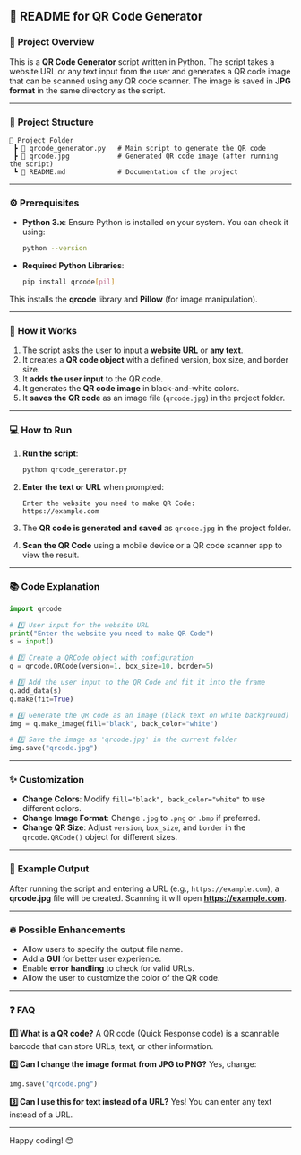 ## 📘 **README for QR Code Generator**

### 📝 **Project Overview**
This is a **QR Code Generator** script written in Python. The script takes a website URL or any text input from the user and generates a QR code image that can be scanned using any QR code scanner. The image is saved in **JPG format** in the same directory as the script.

---

### 📂 **Project Structure**
```
📁 Project Folder
 ┣ 📜 qrcode_generator.py   # Main script to generate the QR code
 ┣ 📜 qrcode.jpg            # Generated QR code image (after running the script)
 ┗ 📜 README.md             # Documentation of the project
```

---

### ⚙️ **Prerequisites**
- **Python 3.x**: Ensure Python is installed on your system. You can check it using:
  ```bash
  python --version
  ```

- **Required Python Libraries**: 
  ```bash
  pip install qrcode[pil]
  ```

This installs the **qrcode** library and **Pillow** (for image manipulation).

---

### 📜 **How it Works**
1. The script asks the user to input a **website URL** or **any text**.
2. It creates a **QR code object** with a defined version, box size, and border size.
3. It **adds the user input** to the QR code.
4. It generates the **QR code image** in black-and-white colors.
5. It **saves the QR code** as an image file (`qrcode.jpg`) in the project folder.

---

### 💻 **How to Run**
1. **Run the script**:
   ```bash
   python qrcode_generator.py
   ```

2. **Enter the text or URL** when prompted:
   ```
   Enter the website you need to make QR Code:
   https://example.com
   ```

3. The **QR code is generated and saved** as `qrcode.jpg` in the project folder.

4. **Scan the QR Code** using a mobile device or a QR code scanner app to view the result.

---

### 📚 **Code Explanation**
```python
import qrcode

# 1️⃣ User input for the website URL
print("Enter the website you need to make QR Code")
s = input()

# 2️⃣ Create a QRCode object with configuration
q = qrcode.QRCode(version=1, box_size=10, border=5)

# 3️⃣ Add the user input to the QR Code and fit it into the frame
q.add_data(s)
q.make(fit=True)

# 4️⃣ Generate the QR code as an image (black text on white background)
img = q.make_image(fill="black", back_color="white")

# 5️⃣ Save the image as 'qrcode.jpg' in the current folder
img.save("qrcode.jpg")
```

---

### ✨ **Customization**
- **Change Colors**: Modify `fill="black", back_color="white"` to use different colors.
- **Change Image Format**: Change `.jpg` to `.png` or `.bmp` if preferred.
- **Change QR Size**: Adjust `version`, `box_size`, and `border` in the `qrcode.QRCode()` object for different sizes.
  
---

### 🚀 **Example Output**
After running the script and entering a URL (e.g., `https://example.com`), a **qrcode.jpg** file will be created. Scanning it will open **https://example.com**.

---

### 🔥 **Possible Enhancements**
- Allow users to specify the output file name.
- Add a **GUI** for better user experience.
- Enable **error handling** to check for valid URLs.
- Allow the user to customize the color of the QR code.

---

### ❓ **FAQ**
**1️⃣ What is a QR code?**
A QR code (Quick Response code) is a scannable barcode that can store URLs, text, or other information.

**2️⃣ Can I change the image format from JPG to PNG?**
Yes, change:
```python
img.save("qrcode.png")
```

**3️⃣ Can I use this for text instead of a URL?**
Yes! You can enter any text instead of a URL.

---

Happy coding! 😊
